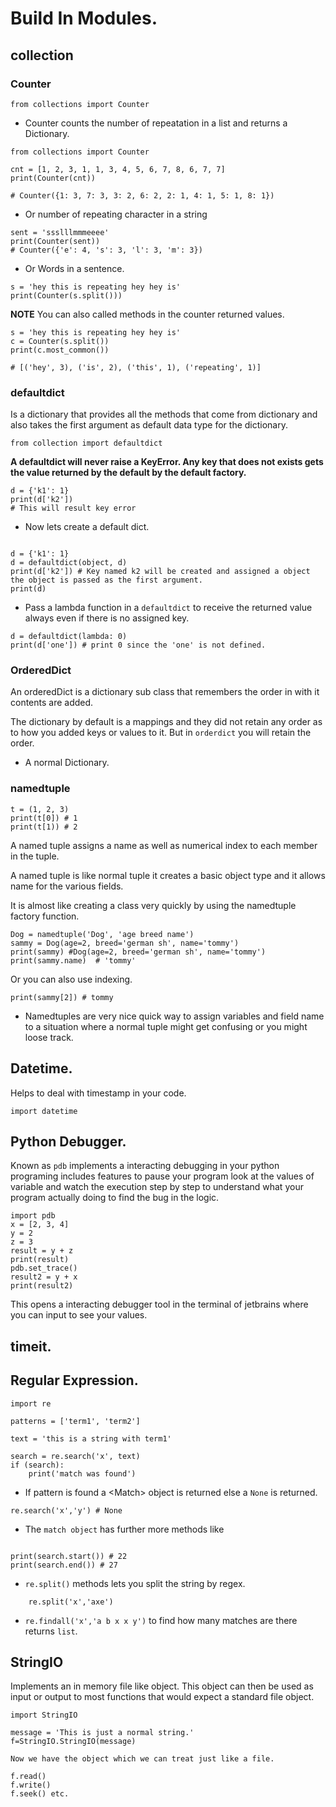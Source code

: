 # Build In Modules.


## collection

### Counter
```
from collections import Counter
```
* Counter counts the number of repeatation in a list and returns a Dictionary.
```
from collections import Counter

cnt = [1, 2, 3, 1, 1, 3, 4, 5, 6, 7, 8, 6, 7, 7]
print(Counter(cnt))

# Counter({1: 3, 7: 3, 3: 2, 6: 2, 2: 1, 4: 1, 5: 1, 8: 1})
```
* Or number of repeating character in a string

```
sent = 'ssslllmmmeeee'
print(Counter(sent))
# Counter({'e': 4, 's': 3, 'l': 3, 'm': 3})

```

* Or Words in a sentence.
```
s = 'hey this is repeating hey hey is'
print(Counter(s.split()))

```

**NOTE** You can also called methods in the counter returned values.
```
s = 'hey this is repeating hey hey is'
c = Counter(s.split())
print(c.most_common())

# [('hey', 3), ('is', 2), ('this', 1), ('repeating', 1)]

```

### defaultdict
Is a dictionary that provides all the methods that come from dictionary and also takes
the first argument as default data type for the dictionary.
```
from collection import defaultdict
```
**A defaultdict will never raise a KeyError. Any key that does not exists gets the value returned by the default by the default factory.**
```
d = {'k1': 1}
print(d['k2'])
# This will result key error
```
* Now lets create a default dict.
```

d = {'k1': 1}
d = defaultdict(object, d)
print(d['k2']) # Key named k2 will be created and assigned a object the object is passed as the first argument.
print(d)
```

* Pass a lambda function in a `defaultdict` to receive the returned value always even if there is no assigned key.
```
d = defaultdict(lambda: 0)
print(d['one']) # print 0 since the 'one' is not defined.

```

### OrderedDict
An orderedDict is a dictionary sub class that remembers the order in with it contents are added.

The dictionary by default is a mappings and they did not retain any order as to how you added keys or values to it. But in `orderdict` 
you will retain the order.

* A normal Dictionary.



### namedtuple
```
t = (1, 2, 3)
print(t[0]) # 1
print(t[1)) # 2
```
A named tuple assigns a name as well as numerical index to each member in the tuple.

A named tuple is like normal tuple it creates a basic object type and it allows name for the various fields. 

It is almost like creating a class very quickly by using the namedtuple factory function.


```
Dog = namedtuple('Dog', 'age breed name')
sammy = Dog(age=2, breed='german sh', name='tommy')
print(sammy) #Dog(age=2, breed='german sh', name='tommy')
print(sammy.name)  # 'tommy'

```
Or you can also use indexing.
```
print(sammy[2]) # tommy
```

* Namedtuples are very nice quick way to assign variables and field name to a situation where a normal tuple might get confusing or you might loose track.


## Datetime.
Helps to deal with timestamp in your code.
```
import datetime
```

## Python Debugger.
Known as `pdb` implements a interacting debugging in your python programing includes features to 
pause your program look at the values of variable and watch the execution step by step to understand what 
your program actually doing to find the bug in the logic.  
```
import pdb
x = [2, 3, 4]
y = 2
z = 3
result = y + z
print(result)
pdb.set_trace()
result2 = y + x
print(result2)
```
This opens a interacting debugger tool in the terminal of jetbrains where you can input to see your values.

## timeit.



## Regular Expression.
```
import re

patterns = ['term1', 'term2']

text = 'this is a string with term1'

search = re.search('x', text)
if (search):
    print('match was found')
```

* If pattern is found a \<Match> object is returned else a `None` is returned.
```
re.search('x','y') # None
``` 

* The `match object` has further more methods like
```

print(search.start()) # 22
print(search.end()) # 27
```

* `re.split()` methods lets you split the string by regex.
```
    re.split('x','axe')
```
 
* `re.findall('x','a b x x y')` to find how many matches are there returns `list`.

## StringIO
Implements an in memory file like object. This object can then be used as input or output to most functions that would expect a standard file object.
```
import StringIO

message = 'This is just a normal string.'
f=StringIO.StringIO(message)

Now we have the object which we can treat just like a file.

f.read()
f.write()
f.seek() etc.
```

